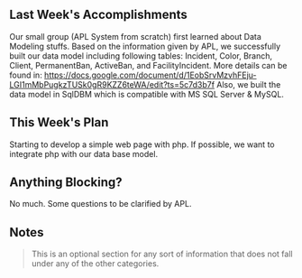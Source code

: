 ## Last Week's Accomplishments

Our small group (APL System from scratch) first learned about Data Modeling stuffs. Based on the information
given by APL, we successfully built our data model including following tables: Incident, Color, Branch, Client,
PermanentBan, ActiveBan, and FacilityIncident. More details can be found in: 
https://docs.google.com/document/d/1EobSrvMzvhFEju-LGI1mMbPugkzTUSk0gR9KZZ6teWA/edit?ts=5c7d3b7f
Also, we built the data model in SqlDBM which is compatible with MS SQL Server & MySQL. 

## This Week's Plan

Starting to develop a simple web page with php. If possible, we want to integrate php with our data base model.

## Anything Blocking?

No much. Some questions to be clarified by APL.

## Notes

> This is an optional section for any sort of information that does not fall under any of the other categories.

